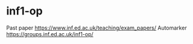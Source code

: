 # inf1-op

Past paper https://www.inf.ed.ac.uk/teaching/exam_papers/
Automarker https://groups.inf.ed.ac.uk/inf1-op/
